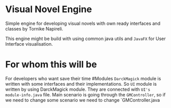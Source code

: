 # Visual Novel Engine

Simple engine for developing visual novels with own ready interfaces and classes by Tornike Napireli.

This engine might be build with using common java utils and `JavaFX` for User Interface visualisation.
 # For whom this will be
For developers who want save their time
#Modules
`DarckMagick` module is written with some interfaces and their implementations. So `UI` module is written by using DarckMagick module.
They are connected with `UI's` `module-info.java` file.
Main scenario is going through the `GMController`, so if we need to change some scenario we need to change `GMController.java  